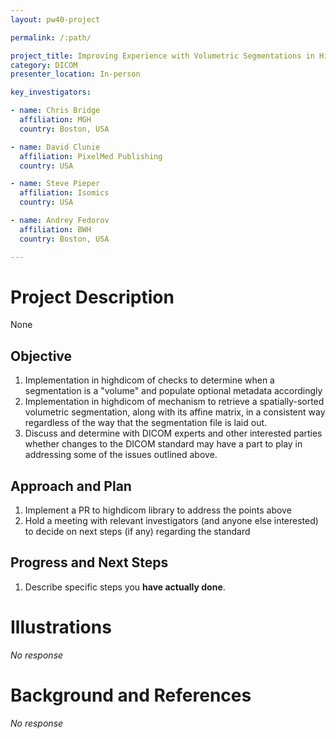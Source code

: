 ```yaml
---
layout: pw40-project

permalink: /:path/

project_title: Improving Experience with Volumetric Segmentations in Highdicom
category: DICOM
presenter_location: In-person

key_investigators:

- name: Chris Bridge
  affiliation: MGH
  country: Boston, USA

- name: David Clunie
  affiliation: PixelMed Publishing
  country: USA

- name: Steve Pieper
  affiliation: Isomics
  country: USA

- name: Andrey Fedorov
  affiliation: BWH
  country: Boston, USA

---
```


# Project Description

<!-- Add a short paragraph describing the project. -->

None

## Objective

<!-- Describe here WHAT you would like to achieve (what you will have as end result). -->

1.  Implementation in highdicom of checks to determine when a segmentation is a "volume" and populate optional metadata accordingly
2.  Implementation in highdicom of mechanism to retrieve a spatially-sorted volumetric segmentation, along with its affine matrix, in a consistent way regardless of the way that the segmentation file is laid out.
3.  Discuss and determine with DICOM experts and other interested parties whether changes to the DICOM standard may have a part to play in addressing some of the issues outlined above.

## Approach and Plan

<!-- Describe here HOW you would like to achieve the objectives stated above. -->

1.  Implement a PR to highdicom library to address the points above
2.  Hold a meeting with relevant investigators (and anyone else interested) to decide on next steps (if any) regarding the standard

## Progress and Next Steps

<!-- Update this section as you make progress, describing of what you have ACTUALLY DONE.
     If there are specific steps that you could not complete then you can describe them here, too. -->

1.  Describe specific steps you **have actually done**.

# Illustrations

<!-- Add pictures and links to videos that demonstrate what has been accomplished. -->

*No response*

# Background and References

<!-- If you developed any software, include link to the source code repository.
     If possible, also add links to sample data, and to any relevant publications. -->

*No response*
